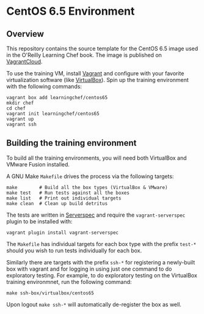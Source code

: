 # CentOS 6.5 Environment

## Overview

This repository contains the source template for the CentOS 6.5
image used in the O'Reilly Learning Chef book.  The image
is published on [VagrantCloud](https://vagrantcloud.com/learningchef/centos65).

To use the training VM, install [Vagrant](http://www.vagrantup.com/downloads.html)
and configure with your favorite virtualization software (like
[VirtualBox](https://www.virtualbox.org/)).  Spin up the training environment
with the following commands:

    vagrant box add learningchef/centos65
    mkdir chef
    cd chef
    vagrant init learningchef/centos65
    vagrant up
    vagrant ssh

## Building the training environment

To build all the training environments, you will need both VirtualBox and
VMware Fusion installed.

A GNU Make `Makefile` drives the process via the following targets:

    make        # Build all the box types (VirtualBox & VMware)
    make test   # Run tests against all the boxes
    make list   # Print out individual targets
    make clean  # Clean up build detritus
    
The tests are written in [Serverspec](http://serverspec.org) and require the
`vagrant-serverspec` plugin to be installed with:

    vagrant plugin install vagrant-serverspec
    
The `Makefile` has individual targets for each box type with the prefix
`test-*` should you wish to run tests individually for each box.

Similarly there are targets with the prefix `ssh-*` for registering a
newly-built box with vagrant and for logging in using just one command to
do exploratory testing.  For example, to do exploratory testing
on the VirtualBox training environmnet, run the following command:

    make ssh-box/virtualbox/centos65
    
Upon logout `make ssh-*` will automatically de-register the box as well.
